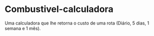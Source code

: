 # Combustivel-calculadora
Uma calculadora que lhe retorna o custo de uma rota (Diário, 5 dias, 1 semana e 1 mês).

